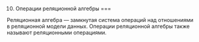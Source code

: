 10.	Операции реляционной алгебры
===

Реляционная алгебра — замкнутая система операций над отношениями в реляционной модели данных. Операции реляционной алгебры также называют реляционными операциями.
